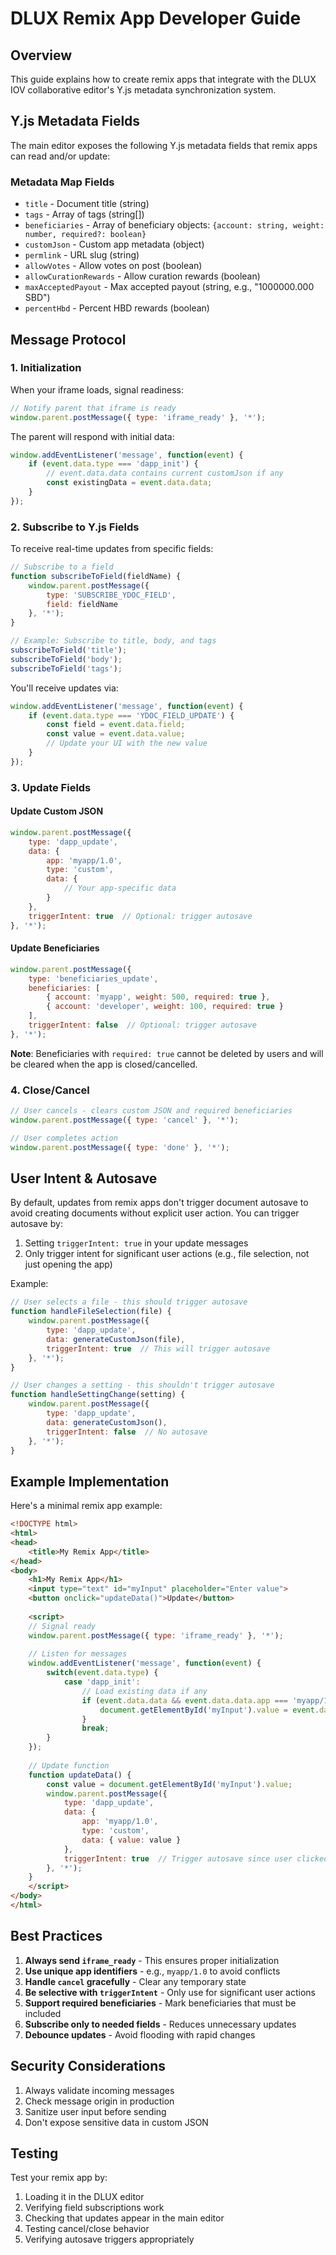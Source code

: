 # DLUX Remix App Developer Guide

## Overview
This guide explains how to create remix apps that integrate with the DLUX IOV collaborative editor's Y.js metadata synchronization system.

## Y.js Metadata Fields

The main editor exposes the following Y.js metadata fields that remix apps can read and/or update:

### Metadata Map Fields
- `title` - Document title (string)
- `tags` - Array of tags (string[])
- `beneficiaries` - Array of beneficiary objects: `{account: string, weight: number, required?: boolean}`
- `customJson` - Custom app metadata (object)
- `permlink` - URL slug (string)
- `allowVotes` - Allow votes on post (boolean)
- `allowCurationRewards` - Allow curation rewards (boolean)
- `maxAcceptedPayout` - Max accepted payout (string, e.g., "1000000.000 SBD")
- `percentHbd` - Percent HBD rewards (boolean)

## Message Protocol

### 1. Initialization
When your iframe loads, signal readiness:
```javascript
// Notify parent that iframe is ready
window.parent.postMessage({ type: 'iframe_ready' }, '*');
```

The parent will respond with initial data:
```javascript
window.addEventListener('message', function(event) {
    if (event.data.type === 'dapp_init') {
        // event.data.data contains current customJson if any
        const existingData = event.data.data;
    }
});
```

### 2. Subscribe to Y.js Fields
To receive real-time updates from specific fields:
```javascript
// Subscribe to a field
function subscribeToField(fieldName) {
    window.parent.postMessage({
        type: 'SUBSCRIBE_YDOC_FIELD',
        field: fieldName
    }, '*');
}

// Example: Subscribe to title, body, and tags
subscribeToField('title');
subscribeToField('body');
subscribeToField('tags');
```

You'll receive updates via:
```javascript
window.addEventListener('message', function(event) {
    if (event.data.type === 'YDOC_FIELD_UPDATE') {
        const field = event.data.field;
        const value = event.data.value;
        // Update your UI with the new value
    }
});
```

### 3. Update Fields

#### Update Custom JSON
```javascript
window.parent.postMessage({
    type: 'dapp_update',
    data: {
        app: 'myapp/1.0',
        type: 'custom',
        data: {
            // Your app-specific data
        }
    },
    triggerIntent: true  // Optional: trigger autosave
}, '*');
```

#### Update Beneficiaries
```javascript
window.parent.postMessage({
    type: 'beneficiaries_update',
    beneficiaries: [
        { account: 'myapp', weight: 500, required: true },
        { account: 'developer', weight: 100, required: true }
    ],
    triggerIntent: false  // Optional: trigger autosave
}, '*');
```

**Note**: Beneficiaries with `required: true` cannot be deleted by users and will be cleared when the app is closed/cancelled.

### 4. Close/Cancel
```javascript
// User cancels - clears custom JSON and required beneficiaries
window.parent.postMessage({ type: 'cancel' }, '*');

// User completes action
window.parent.postMessage({ type: 'done' }, '*');
```

## User Intent & Autosave

By default, updates from remix apps don't trigger document autosave to avoid creating documents without explicit user action. You can trigger autosave by:

1. Setting `triggerIntent: true` in your update messages
2. Only trigger intent for significant user actions (e.g., file selection, not just opening the app)

Example:
```javascript
// User selects a file - this should trigger autosave
function handleFileSelection(file) {
    window.parent.postMessage({
        type: 'dapp_update',
        data: generateCustomJson(file),
        triggerIntent: true  // This will trigger autosave
    }, '*');
}

// User changes a setting - this shouldn't trigger autosave
function handleSettingChange(setting) {
    window.parent.postMessage({
        type: 'dapp_update',
        data: generateCustomJson(),
        triggerIntent: false  // No autosave
    }, '*');
}
```

## Example Implementation

Here's a minimal remix app example:

```html
<!DOCTYPE html>
<html>
<head>
    <title>My Remix App</title>
</head>
<body>
    <h1>My Remix App</h1>
    <input type="text" id="myInput" placeholder="Enter value">
    <button onclick="updateData()">Update</button>
    
    <script>
    // Signal ready
    window.parent.postMessage({ type: 'iframe_ready' }, '*');
    
    // Listen for messages
    window.addEventListener('message', function(event) {
        switch(event.data.type) {
            case 'dapp_init':
                // Load existing data if any
                if (event.data.data && event.data.data.app === 'myapp/1.0') {
                    document.getElementById('myInput').value = event.data.data.data.value || '';
                }
                break;
        }
    });
    
    // Update function
    function updateData() {
        const value = document.getElementById('myInput').value;
        window.parent.postMessage({
            type: 'dapp_update',
            data: {
                app: 'myapp/1.0',
                type: 'custom',
                data: { value: value }
            },
            triggerIntent: true  // Trigger autosave since user clicked update
        }, '*');
    }
    </script>
</body>
</html>
```

## Best Practices

1. **Always send `iframe_ready`** - This ensures proper initialization
2. **Use unique app identifiers** - e.g., `myapp/1.0` to avoid conflicts
3. **Handle `cancel` gracefully** - Clear any temporary state
4. **Be selective with `triggerIntent`** - Only use for significant user actions
5. **Support required beneficiaries** - Mark beneficiaries that must be included
6. **Subscribe only to needed fields** - Reduces unnecessary updates
7. **Debounce updates** - Avoid flooding with rapid changes

## Security Considerations

1. Always validate incoming messages
2. Check message origin in production
3. Sanitize user input before sending
4. Don't expose sensitive data in custom JSON

## Testing

Test your remix app by:
1. Loading it in the DLUX editor
2. Verifying field subscriptions work
3. Checking that updates appear in the main editor
4. Testing cancel/close behavior
5. Verifying autosave triggers appropriately